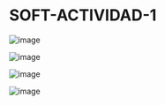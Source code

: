 # SOFT-ACTIVIDAD-1
![image](https://github.com/jeffHQ/SOFT-ACTIVIDAD-1/assets/103541640/535e1028-1560-4876-8763-8de6389c50f5)

![image](https://github.com/jeffHQ/SOFT-ACTIVIDAD-1/assets/103541640/6e60d8c5-1f2d-47a6-b5b2-94207b28369d)

![image](https://github.com/jeffHQ/SOFT-ACTIVIDAD-1/assets/103541640/419b7100-6d69-42fc-86ea-d241b88ec7f0)

![image](https://github.com/jeffHQ/SOFT-ACTIVIDAD-1/assets/103541640/9b726691-e17d-4a55-8fc1-0b533e891903)
